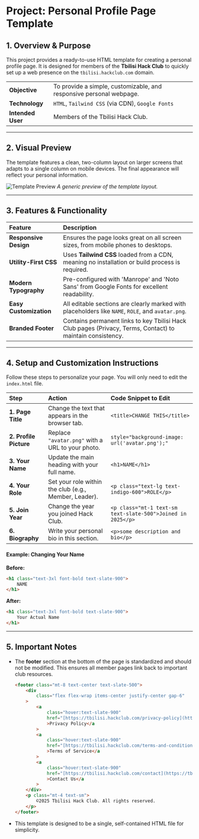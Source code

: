 # Project: Personal Profile Page Template

## 1. Overview & Purpose

This project provides a ready-to-use HTML template for creating a personal profile page. It is designed for members of the **Tbilisi Hack Club** to quickly set up a web presence on the `tbilisi.hackclub.com` domain.

| | |
| :--- | :--- |
| **Objective** | To provide a simple, customizable, and responsive personal webpage. |
| **Technology** | `HTML`, `Tailwind CSS` (via CDN), `Google Fonts` |
| **Intended User** | Members of the Tbilisi Hack Club. |

---

## 2. Visual Preview

The template features a clean, two-column layout on larger screens that adapts to a single column on mobile devices. The final appearance will reflect your personal information.

![Template Preview](https://i.imgur.com/example-preview.png)
*A generic preview of the template layout.*

---

## 3. Features & Functionality

| Feature | Description |
| :--- | :--- |
| **Responsive Design** | Ensures the page looks great on all screen sizes, from mobile phones to desktops. |
| **Utility-First CSS** | Uses **Tailwind CSS** loaded from a CDN, meaning no installation or build process is required. |
| **Modern Typography** | Pre-configured with 'Manrope' and 'Noto Sans' from Google Fonts for excellent readability. |
| **Easy Customization**| All editable sections are clearly marked with placeholders like `NAME`, `ROLE`, and `avatar.png`. |
| **Branded Footer** | Contains permanent links to key Tbilisi Hack Club pages (Privacy, Terms, Contact) to maintain consistency. |

---

## 4. Setup and Customization Instructions

Follow these steps to personalize your page. You will only need to edit the `index.html` file.

| Step | Action | Code Snippet to Edit |
| :--- | :--- | :--- |
| **1. Page Title** | Change the text that appears in the browser tab. | `<title>CHANGE THIS</title>` |
| **2. Profile Picture**| Replace `"avatar.png"` with a URL to your photo. | `style="background-image: url('avatar.png');"` |
| **3. Your Name** | Update the main heading with your full name. | `<h1>NAME</h1>` |
| **4. Your Role** | Set your role within the club (e.g., Member, Leader). | `<p class="text-lg text-indigo-600">ROLE</p>` |
| **5. Join Year** | Change the year you joined Hack Club. | `<p class="mt-1 text-sm text-slate-500">Joined in 2025</p>` |
| **6. Biography** | Write your personal bio in this section. | `<p>some description and bio</p>` |

#### Example: Changing Your Name

**Before:**
```html
<h1 class="text-3xl font-bold text-slate-900">
    NAME
</h1>
````

**After:**

```html
<h1 class="text-3xl font-bold text-slate-900">
    Your Actual Name
</h1>
```

-----

## 5. Important Notes

  * The **footer** section at the bottom of the page is standardized and should not be modified. This ensures all member pages link back to important club resources.
    ```html
    <footer class="mt-8 text-center text-slate-500">
        <div
            class="flex flex-wrap items-center justify-center gap-6"
        >
            <a
                class="hover:text-slate-900"
                href="[https://tbilisi.hackclub.com/privacy-policy](https://tbilisi.hackclub.com/privacy-policy)"
                >Privacy Policy</a
            >
            <a
                class="hover:text-slate-900"
                href="[https://tbilisi.hackclub.com/terms-and-conditions](https://tbilisi.hackclub.com/terms-and-conditions)"
                >Terms of Service</a
            >
            <a
                class="hover:text-slate-900"
                href="[https://tbilisi.hackclub.com/contact](https://tbilisi.hackclub.com/contact)"
                >Contact Us</a
            >
        </div>
        <p class="mt-4 text-sm">
            ©2025 Tbilisi Hack Club. All rights reserved.
        </p>
    </footer>
    ```
  * This template is designed to be a single, self-contained HTML file for simplicity.
